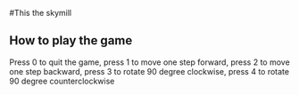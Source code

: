 #This the skymill
## How to play the game
Press 0 to quit the game,
press 1 to move one step forward,
press 2 to move one step backward,
press 3 to rotate 90 degree clockwise,
press 4 to rotate 90 degree counterclockwise
